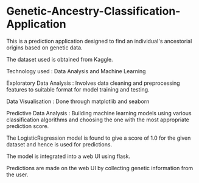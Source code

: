 # Genetic-Ancestry-Classification-Application
This is a prediction application designed to find an individual's ancestorial origins based on genetic data.

The dataset used is obtained from Kaggle.

Technology used : Data Analysis and Machine Learning

Exploratory Data Analysis : Involves data cleaning and preprocessing features to suitable format for model training and testing.

Data Visualisation : Done through matplotlib and seaborn 

Predictive Data Analysis : Building machine learning models using various classification algorithms and choosing the one with the most appropriate prediction score.

The LogisticRegression model is found to give a score of 1.0 for the given dataset and hence is used for predictions.

The model is integrated into a web UI using flask.

Predictions are made on the web UI by collecting genetic information from the user.
